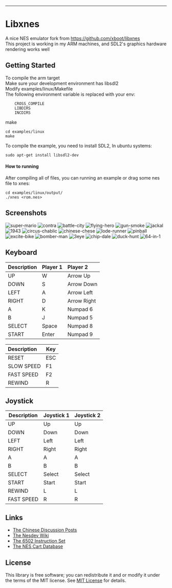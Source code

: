 

***
# Libxnes
A nice NES emulator fork from https://github.com/xboot/libxnes  
This project is working in my ARM machines, and SDL2's graphics hardware rendering works well

## Getting Started
To compile the arm target  
Make sure your development environment has libsdl2  
Modify examples/linux/Makefile  
The following environment variable is replaced with your env:
```shell
    CROSS_COMPILE
    LIBDIRS
    INCDIRS
```
make
```shell
cd examples/linux
make
```

To compile the example, you need to install SDL2, In ubuntu systems:

```shell
sudo apt-get install libsdl2-dev
```

#### How to running

After compiling all of files, you can running an example or drag some nes file to xnes:

```shell
cd examples/linux/output/
./xnes <rom.nes>
```

## Screenshots
![super-mario](documents/screenshots/super-mario.png)
![contra](documents/screenshots/contra.png)
![battle-city](documents/screenshots/battle-city.png)
![flying-hero](documents/screenshots/flying-hero.png)
![gun-smoke](documents/screenshots/gun-smoke.png)
![jackal](documents/screenshots/jackal.png)
![1943](documents/screenshots/1943.png)
![circus-chablic](documents/screenshots/circus-chablic.png)
![chinese-chese](documents/screenshots/chinese-chese.png)
![lode-runner](documents/screenshots/lode-runner.png)
![pinball](documents/screenshots/pinball.png)
![excite-bike](documents/screenshots/excite-bike.png)
![bomber-man](documents/screenshots/bomber-man.png)
![3eye](documents/screenshots/3eye.png)
![chip-dale](documents/screenshots/chip-dale.png)
![duck-hunt](documents/screenshots/duck-hunt.png)
![64-in-1](documents/screenshots/64-in-1.png)

## Keyboard

| Description | Player 1 | Player 2 |
| ---- | ---- | :--- |
| UP   | W         | Arrow Up |
| DOWN | S       | Arrow Down |
| LEFT | A       | Arrow Left |
| RIGHT | D     | Arrow Right |
| A    | K        | Numpad 6 |
| B    | J        | Numpad 5    |
| SELECT | Space | Numpad 8 |
| START | Enter  | Numpad 9 |

| Description | Key |
| :--- | ---- |
| RESET | ESC    |
| SLOW SPEED | F1       |
| FAST SPEED | F2       |
| REWIND | R       |

## Joystick

| Description | Joystick 1 | Joystick 2 |
| ---- | ---- | :--- |
| UP   | Up     | Up |
| DOWN | Down   | Down |
| LEFT | Left | Left |
| RIGHT | Right | Right |
| A    | A         | A |
| B    | B        | B   |
| SELECT | Select | Select |
| START | Start | Start |
| REWIND | L      |L|
| FAST SPEED | R      |R|

## Links

* [The Chinese Discussion Posts](https://whycan.com/t_11467.html)
* [The Nesdev Wiki](https://www.nesdev.org/wiki/Nesdev_Wiki)
* [The 6502 Instruction Set](https://www.masswerk.at/6502/6502_instruction_set.html)
* [The NES Cart Database](https://nescartdb.com)

## License

This library is free software; you can redistribute it and or modify it under the terms of the MIT license. See [MIT License](LICENSE) for details.

